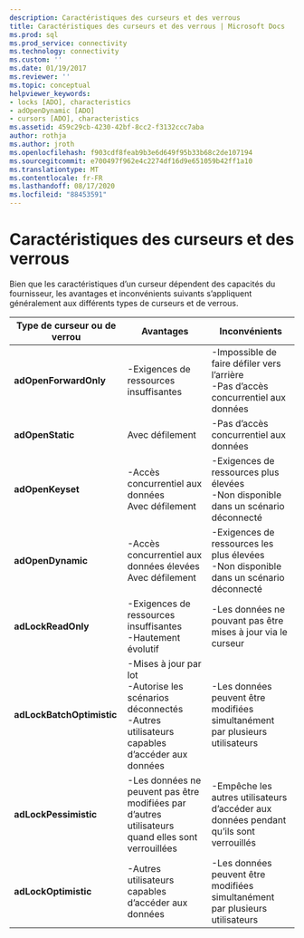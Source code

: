 ```yaml
---
description: Caractéristiques des curseurs et des verrous
title: Caractéristiques des curseurs et des verrous | Microsoft Docs
ms.prod: sql
ms.prod_service: connectivity
ms.technology: connectivity
ms.custom: ''
ms.date: 01/19/2017
ms.reviewer: ''
ms.topic: conceptual
helpviewer_keywords:
- locks [ADO], characteristics
- adOpenDynamic [ADO]
- cursors [ADO], characteristics
ms.assetid: 459c29cb-4230-42bf-8cc2-f3132ccc7aba
author: rothja
ms.author: jroth
ms.openlocfilehash: f903cdf8feab9b3e6d649f95b33b68c2de107194
ms.sourcegitcommit: e700497f962e4c2274df16d9e651059b42ff1a10
ms.translationtype: MT
ms.contentlocale: fr-FR
ms.lasthandoff: 08/17/2020
ms.locfileid: "88453591"
---
```

# <a name="cursor-and-lock-characteristics"></a>Caractéristiques des curseurs et des verrous
Bien que les caractéristiques d’un curseur dépendent des capacités du fournisseur, les avantages et inconvénients suivants s’appliquent généralement aux différents types de curseurs et de verrous.  
  
|Type de curseur ou de verrou|Avantages|Inconvénients|  
|-------------------------|----------------|-------------------|  
|**adOpenForwardOnly**|-Exigences de ressources insuffisantes|-Impossible de faire défiler vers l’arrière<br />-Pas d’accès concurrentiel aux données|  
|**adOpenStatic**|Avec défilement|-Pas d’accès concurrentiel aux données|  
|**adOpenKeyset**|-Accès concurrentiel aux données<br />Avec défilement|-Exigences de ressources plus élevées<br />-Non disponible dans un scénario déconnecté|  
|**adOpenDynamic**|-Accès concurrentiel aux données élevées<br />Avec défilement|-Exigences de ressources les plus élevées<br />-Non disponible dans un scénario déconnecté|  
|**adLockReadOnly**|-Exigences de ressources insuffisantes<br />-Hautement évolutif|-Les données ne pouvant pas être mises à jour via le curseur|  
|**adLockBatchOptimistic**|-Mises à jour par lot<br />-Autorise les scénarios déconnectés<br />-Autres utilisateurs capables d’accéder aux données|-Les données peuvent être modifiées simultanément par plusieurs utilisateurs|  
|**adLockPessimistic**|-Les données ne peuvent pas être modifiées par d’autres utilisateurs quand elles sont verrouillées|-Empêche les autres utilisateurs d’accéder aux données pendant qu’ils sont verrouillés|  
|**adLockOptimistic**|-Autres utilisateurs capables d’accéder aux données|-Les données peuvent être modifiées simultanément par plusieurs utilisateurs|
